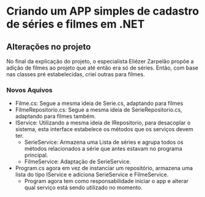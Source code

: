 # Criando um APP simples de cadastro de séries e filmes em .NET

## Alterações no projeto

No final da explicação do projeto, o especialista Eliézer Zarpelão propõe a adição de filmes ao projeto que até então era só de séries. Então, com base nas classes pré estabelecidas, criei outras para filmes.

### Novos Aquivos

- Filme.cs: Segue a mesma ideia de Serie.cs, adaptando para filmes
- FilmeRepositorio.cs: Segue a mesma ideia de SerieRepositorio.cs, adaptando para filmes também.
- IService: Utilizando a mesma ideia de IRepositorio, para desacoplar o sistema, esta interface estabelece os métodos que os serviços devem ter.
  - SerieService: Armazena uma Lista de séries e agrupa todos os métodos relacionados a série que antes estavam no programa principal.
  - FilmeService: Adaptação de SerieService.
- Program.cs agora em vez de instanciar um repositório, armazena uma lista do tipo IService e adiciona SerieService e FilmeService.
  - Program agora tem como responsabilidade iniciar o app e alterar qual serviço está sendo utilizado no momento.
